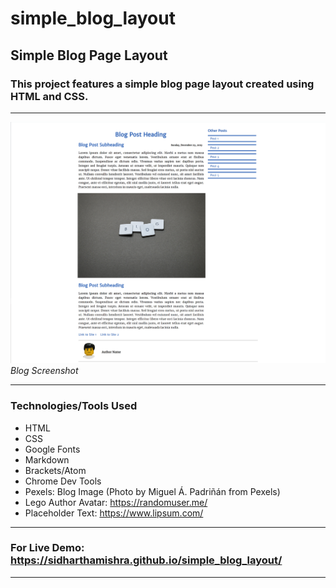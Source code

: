# simple_blog_layout
## Simple Blog Page Layout

### This project features a simple blog page layout created using HTML and CSS.
---

![Blog Screenshot ](docs_assets/blog_screenshot.png)
*Blog Screenshot*

---

### Technologies/Tools Used

- HTML
- CSS
- Google Fonts
- Markdown
- Brackets/Atom
- Chrome Dev Tools
- Pexels: Blog Image (Photo by Miguel Á. Padriñán from Pexels)
- Lego Author Avatar: https://randomuser.me/
- Placeholder Text: https://www.lipsum.com/

---

### For Live Demo: https://sidharthamishra.github.io/simple_blog_layout/

---
